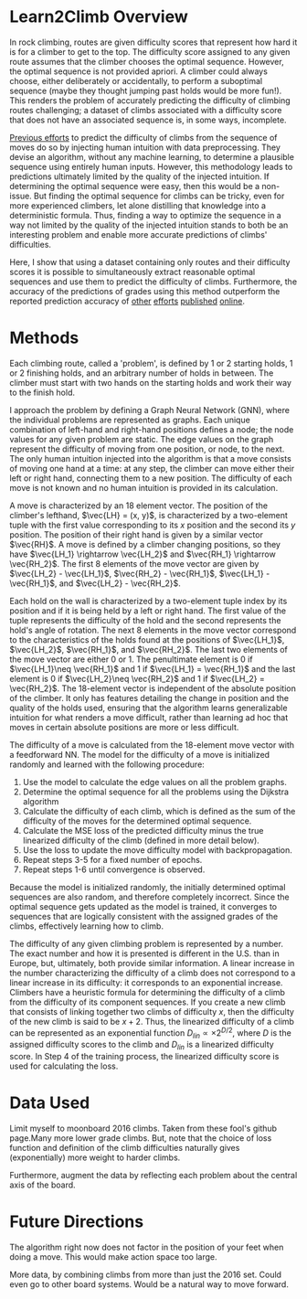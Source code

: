 # Learn2Climb Overview

In rock climbing, routes are given difficulty scores that represent how hard it is for a climber to get to the top. The difficulty score assigned to any given route assumes that the climber chooses the optimal sequence. However, the optimal sequence is not provided apriori. A climber could always choose, either deliberately or accidentally, to perform a suboptimal sequence (maybe they thought jumping past holds would be more fun!). This renders the problem of accurately predicting the difficulty of climbing routes challenging; a dataset of climbs associated with a difficulty score that does not have an associated sequence is, in some ways, incomplete.

[Previous efforts](https://arxiv.org/pdf/2102.01788) to predict the difficulty of climbs from the sequence of moves do so by injecting human intuition with data preprocessing. They devise an algorithm, without any machine learning, to determine a plausible sequence using entirely human inputs. However, this methodology leads to predictions ultimately limited by the quality of the injected intuition. If determining the optimal sequence were easy, then this would be a non-issue. But finding the optimal sequence for climbs can be tricky, even for more experienced climbers, let alone distilling that knowledge into a deterministic formula. Thus, finding a way to optimize the sequence in a way not limited by the quality of the injected intuition stands to both be an interesting problem and enable more accurate predictions of climbs' difficulties.

Here, I show that using a dataset containing only routes and their difficulty scores it is possible to simultaneously extract reasonable optimal sequences and use them to predict the difficulty of climbs. Furthermore, the accuracy of the predictions of grades using this method outperform the reported prediction accuracy of [other](https://arxiv.org/pdf/2102.01788) [efforts](https://cs229.stanford.edu/proj2017/final-reports/5232206.pdf) [published](https://arxiv.org/pdf/2311.12419) [online](https://github.com/andrew-houghton/moon-board-climbing).

# Methods

Each climbing route, called a 'problem', is defined by 1 or 2 starting holds, 1 or 2 finishing holds, and an arbitrary number of holds in between. The climber must start with two hands on the starting holds and work their way to the finish hold. 

I approach the problem by defining a Graph Neural Network (GNN), where the individual problems are represented as graphs. Each unique combination of left-hand and right-hand positions defines a node; the node values for any given problem are static. The edge values on the graph represent the difficulty of moving from one position, or node, to the next. The only human intuition injected into the algorithm is that a move consists of moving one hand at a time: at any step, the climber can move either their left or right hand, connecting them to a new position. The difficulty of each move is not known and no human intuition is provided in its calculation.

A move is characterized by an 18 element vector. The position of the climber's lefthand, $\vec{LH} = (x, y)$, is characterized by a two-element tuple with the first value corresponding to its $x$ position and the second its $y$ position. The position of their right hand is given by a similar vector $\vec{RH}$. A move is defined by a climber changing positions, so they have $\vec{LH_1} \rightarrow \vec{LH_2}$ and $\vec{RH_1} \rightarrow \vec{RH_2}$. The first 8 elements of the move vector are given by $\vec{LH_2} - \vec{LH_1}$, $\vec{RH_2} - \vec{RH_1}$, $\vec{LH_1} - \vec{RH_1}$, and $\vec{LH_2} - \vec{RH_2}$.

Each hold on the wall is characterized by a two-element tuple index by its position and if it is being held by a left or right hand. The first value of the tuple represents the difficulty of the hold and the second represents the hold's angle of rotation. The next 8 elements in the move vector correspond to the characteristics of the holds found at the positions of $\vec{LH_1}$, $\vec{LH_2}$, $\vec{RH_1}$, and $\vec{RH_2}$. The last two elements of the move vector are either 0 or 1. The penultimate element is 0 if $\vec{LH_1}\neq \vec{RH_1}$ and 1 if $\vec{LH_1} = \vec{RH_1}$ and the last element is 0 if $\vec{LH_2}\neq \vec{RH_2}$ and 1 if $\vec{LH_2} = \vec{RH_2}$. The 18-element vector is independent of the absolute position of the climber. It only has features detailing the change in position and the quality of the holds used, ensuring that the algorithm learns generalizable intuition for what renders a move difficult, rather than learning ad hoc that moves in certain absolute positions are more or less difficult.

The difficulty of a move is calculated from the 18-element move vector with a feedforward NN. The model for the difficulty of a move is initialized randomly and learned with the following procedure:

1. Use the model to calculate the edge values on all the problem graphs. 
2. Determine the optimal sequence for all the problems using the Dijkstra algorithm
3. Calculate the difficulty of each climb, which is defined as the sum of the difficulty of the moves for the determined optimal sequence. 
4. Calculate the MSE loss of the predicted difficulty minus the true linearized difficulty of the climb (defined in more detail below).
5. Use the loss to update the move difficulty model with backpropagation. 
6. Repeat steps 3-5 for a fixed number of epochs.
7. Repeat steps 1-6 until convergence is observed.

Because the model is initialized randomly, the initially determined optimal sequences are also random, and therefore completely incorrect. Since the optimal sequence gets updated as the model is trained, it converges to sequences that are logically consistent with the assigned grades of the climbs, effectively learning how to climb. 

The difficulty of any given climbing problem is represented by a number. The exact number and how it is presented is different in the U.S. than in Europe, but, ultimately, both provide similar information. A linear increase in the number characterizing the difficulty of a climb does not correspond to a linear increase in its difficulty: it corresponds to an exponential increase. Climbers have a heuristic formula for determining the difficulty of a climb from the difficulty of its component sequences. If you create a new climb that consists of linking together two climbs of difficulty $x$, then the difficulty of the new climb is said to be $x+2$. Thus, the linearized difficulty of a climb can be represented as an exponential function $D_{lin} \propto \times 2^{D/2}$, where $D$ is the assigned difficulty scores to the climb and $D_{lin}$ is a linearized difficulty score. In Step 4 of the training process, the linearized difficulty score is used for calculating the loss.

# Data Used

Limit myself to moonboard 2016 climbs. Taken from these fool's github page.Many more lower grade climbs. But, note that the choice of loss function and definition of the climb difficulties naturally gives (exponentially) more weight to harder climbs. 

Furthermore, augment the data by reflecting each problem about the central axis of the board.


# Future Directions


The algorithm right now does not factor in the position of your feet when doing a move. This would make action space too large. 

More data, by combining climbs from more than just the 2016 set. Could even go to other board systems. Would be a natural way to move forward. 
